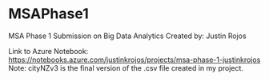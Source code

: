 # MSAPhase1
MSA Phase 1 Submission on Big Data Analytics
Created by: Justin Rojos

Link to Azure Notebook: https://notebooks.azure.com/justinkrojos/projects/msa-phase-1-justinkrojos
Note: cityNZv3 is the final version of the .csv file created in my project.
